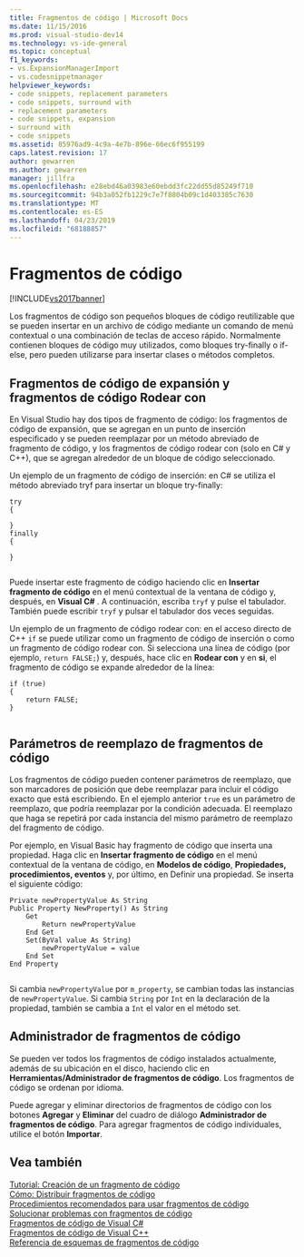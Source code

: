 ```yaml
---
title: Fragmentos de código | Microsoft Docs
ms.date: 11/15/2016
ms.prod: visual-studio-dev14
ms.technology: vs-ide-general
ms.topic: conceptual
f1_keywords:
- vs.ExpansionManagerImport
- vs.codesnippetmanager
helpviewer_keywords:
- code snippets, replacement parameters
- code snippets, surround with
- replacement parameters
- code snippets, expansion
- surround with
- code snippets
ms.assetid: 85976ad9-4c9a-4e7b-896e-66ec6f955199
caps.latest.revision: 17
author: gewarren
ms.author: gewarren
manager: jillfra
ms.openlocfilehash: e28ebd46a03983e60ebdd3fc22dd55d85249f710
ms.sourcegitcommit: 94b3a052fb1229c7e7f8804b09c1d403385c7630
ms.translationtype: MT
ms.contentlocale: es-ES
ms.lasthandoff: 04/23/2019
ms.locfileid: "68188857"
---
```

# <a name="code-snippets"></a>Fragmentos de código
[!INCLUDE[vs2017banner](../includes/vs2017banner.md)]

Los fragmentos de código son pequeños bloques de código reutilizable que se pueden insertar en un archivo de código mediante un comando de menú contextual o una combinación de teclas de acceso rápido. Normalmente contienen bloques de código muy utilizados, como bloques try-finally o if-else, pero pueden utilizarse para insertar clases o métodos completos.  
  
## <a name="expansion-snippets-and-surround-with-snippets"></a>Fragmentos de código de expansión y fragmentos de código Rodear con  
 En Visual Studio hay dos tipos de fragmento de código: los fragmentos de código de expansión, que se agregan en un punto de inserción especificado y se pueden reemplazar por un método abreviado de fragmento de código, y los fragmentos de código rodear con (solo en C# y C++), que se agregan alrededor de un bloque de código seleccionado.  
  
 Un ejemplo de un fragmento de código de inserción: en C# se utiliza el método abreviado tryf para insertar un bloque try-finally:  
  
```  
try  
{  
  
}  
finally  
{  
  
}  
  
```  
  
 Puede insertar este fragmento de código haciendo clic en **Insertar fragmento de código** en el menú contextual de la ventana de código y, después, en **Visual C#** . A continuación, escriba `tryf` y pulse el tabulador. También puede escribir `tryf` y pulsar el tabulador dos veces seguidas.  
  
 Un ejemplo de un fragmento de código rodear con: en el acceso directo de C++ `if` se puede utilizar como un fragmento de código de inserción o como un fragmento de código rodear con. Si selecciona una línea de código (por ejemplo, `return FALSE;`) y, después, hace clic en **Rodear con** y en **si**, el fragmento de código se expande alrededor de la línea:  
  
```  
if (true)  
{  
    return FALSE;  
}  
  
```  
  
## <a name="snippet-replacement-parameters"></a>Parámetros de reemplazo de fragmentos de código  
 Los fragmentos de código pueden contener parámetros de reemplazo, que son marcadores de posición que debe reemplazar para incluir el código exacto que está escribiendo. En el ejemplo anterior `true` es un parámetro de reemplazo, que podría reemplazar por la condición adecuada. El reemplazo que haga se repetirá por cada instancia del mismo parámetro de reemplazo del fragmento de código.  
  
 Por ejemplo, en Visual Basic hay fragmento de código que inserta una propiedad. Haga clic en **Insertar fragmento de código** en el menú contextual de la ventana de código, en **Modelos de código**, **Propiedades, procedimientos, eventos** y, por último, en Definir una propiedad. Se inserta el siguiente código:  
  
```  
Private newPropertyValue As String  
Public Property NewProperty() As String  
    Get  
        Return newPropertyValue  
    End Get  
    Set(ByVal value As String)  
        newPropertyValue = value  
    End Set  
End Property  
  
```  
  
 Si cambia `newPropertyValue` por `m_property`, se cambian todas las instancias de `newPropertyValue`. Si cambia `String` por `Int` en la declaración de la propiedad, también se cambia a `Int` el valor en el método set.  
  
## <a name="code-snippet-manager"></a>Administrador de fragmentos de código  
 Se pueden ver todos los fragmentos de código instalados actualmente, además de su ubicación en el disco, haciendo clic en **Herramientas/Administrador de fragmentos de código**. Los fragmentos de código se ordenan por idioma.  
  
 Puede agregar y eliminar directorios de fragmentos de código con los botones **Agregar** y **Eliminar** del cuadro de diálogo **Administrador de fragmentos de código**. Para agregar fragmentos de código individuales, utilice el botón **Importar**.  
  
## <a name="see-also"></a>Vea también  
 [Tutorial: Creación de un fragmento de código](../ide/walkthrough-creating-a-code-snippet.md)   
 [Cómo: Distribuir fragmentos de código](../ide/how-to-distribute-code-snippets.md)   
 [Procedimientos recomendados para usar fragmentos de código](../ide/best-practices-for-using-code-snippets.md)   
 [Solucionar problemas con fragmentos de código](../ide/troubleshooting-snippets.md)   
 [Fragmentos de código de Visual C#](../ide/visual-csharp-code-snippets.md)   
 [Fragmentos de código de Visual C++](../ide/visual-cpp-code-snippets.md)   
 [Referencia de esquemas de fragmentos de código](../ide/code-snippets-schema-reference.md)
